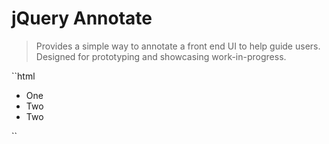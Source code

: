 jQuery Annotate
===================

> Provides a simple way to annotate a front end UI to help guide users. Designed for prototyping and showcasing work-in-progress.


``html
<ul annotate='click' annotation='Not quite ready!'>
	<li>One</li>
	<li>Two</li>
	<li>Two</li>
</ul>
``
